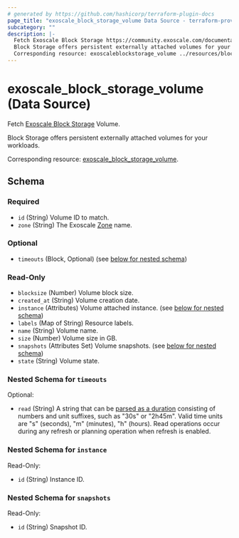 ```yaml
---
# generated by https://github.com/hashicorp/terraform-plugin-docs
page_title: "exoscale_block_storage_volume Data Source - terraform-provider-exoscale"
subcategory: ""
description: |-
  Fetch Exoscale Block Storage https://community.exoscale.com/documentation/block-storage/ Volume.
  Block Storage offers persistent externally attached volumes for your workloads.
  Corresponding resource: exoscaleblockstorage_volume ../resources/block_storage_volume.md.
---
```


# exoscale_block_storage_volume (Data Source)

Fetch [Exoscale Block Storage](https://community.exoscale.com/documentation/block-storage/) Volume.

Block Storage offers persistent externally attached volumes for your workloads.

Corresponding resource: [exoscale_block_storage_volume](../resources/block_storage_volume.md).



<!-- schema generated by tfplugindocs -->
## Schema

### Required

- `id` (String) Volume ID to match.
- `zone` (String) The Exoscale [Zone](https://www.exoscale.com/datacenters/) name.

### Optional

- `timeouts` (Block, Optional) (see [below for nested schema](#nestedblock--timeouts))

### Read-Only

- `blocksize` (Number) Volume block size.
- `created_at` (String) Volume creation date.
- `instance` (Attributes) Volume attached instance. (see [below for nested schema](#nestedatt--instance))
- `labels` (Map of String) Resource labels.
- `name` (String) Volume name.
- `size` (Number) Volume size in GB.
- `snapshots` (Attributes Set) Volume snapshots. (see [below for nested schema](#nestedatt--snapshots))
- `state` (String) Volume state.

<a id="nestedblock--timeouts"></a>
### Nested Schema for `timeouts`

Optional:

- `read` (String) A string that can be [parsed as a duration](https://pkg.go.dev/time#ParseDuration) consisting of numbers and unit suffixes, such as "30s" or "2h45m". Valid time units are "s" (seconds), "m" (minutes), "h" (hours). Read operations occur during any refresh or planning operation when refresh is enabled.


<a id="nestedatt--instance"></a>
### Nested Schema for `instance`

Read-Only:

- `id` (String) Instance ID.


<a id="nestedatt--snapshots"></a>
### Nested Schema for `snapshots`

Read-Only:

- `id` (String) Snapshot ID.



